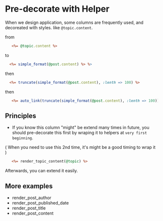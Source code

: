 # Pre-decorate with Helper

When we design application, some columns are frequently used, and decoreated with styles. like `@topic.content`.

from

``` rhtml
   <%= @topic.content %>
```

to

``` rhtml
  <%= simple_format(@post.content) %> %>
```

then

``` rhtml
  <%= truncate(simple_format(@post.content), :lenth => 100) %>
```

then

``` rhtml
   <%= auto_link(truncate(simple_format(@post.content), :lenth => 100)) %>
```

## Principles

* If you know this column "might" be extend many times in future, you should pre-decorate this first by wraping it to helpers at `very first beginning`.

( When you need to use this 2nd time, it's might be a good timing to wrap it )



``` rhtml
   <%= render_topic_content(@topic) %>
```


Afterwards, you can extend it easily.


## More examples

* render_post_author
* render_post_published_date
* render_post_title
* render_post_content

